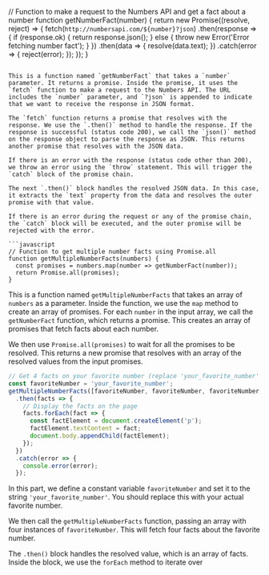 
// Function to make a request to the Numbers API and get a fact about a number
function getNumberFact(number) {
  return new Promise((resolve, reject) => {
    fetch(`http://numbersapi.com/${number}?json`)
      .then(response => {
        if (response.ok) {
          return response.json();
        } else {
          throw new Error('Error fetching number fact');
        }
      })
      .then(data => {
        resolve(data.text);
      })
      .catch(error => {
        reject(error);
      });
  });
}
```

This is a function named `getNumberFact` that takes a `number` parameter. It returns a promise. Inside the promise, it uses the `fetch` function to make a request to the Numbers API. The URL includes the `number` parameter, and `?json` is appended to indicate that we want to receive the response in JSON format.

The `fetch` function returns a promise that resolves with the response. We use the `.then()` method to handle the response. If the response is successful (status code 200), we call the `json()` method on the response object to parse the response as JSON. This returns another promise that resolves with the JSON data.

If there is an error with the response (status code other than 200), we throw an error using the `throw` statement. This will trigger the `catch` block of the promise chain.

The next `.then()` block handles the resolved JSON data. In this case, it extracts the `text` property from the data and resolves the outer promise with that value.

If there is an error during the request or any of the promise chain, the `catch` block will be executed, and the outer promise will be rejected with the error.

```javascript
// Function to get multiple number facts using Promise.all
function getMultipleNumberFacts(numbers) {
  const promises = numbers.map(number => getNumberFact(number));
  return Promise.all(promises);
}
```

This is a function named `getMultipleNumberFacts` that takes an array of `numbers` as a parameter. Inside the function, we use the `map` method to create an array of promises. For each `number` in the input array, we call the `getNumberFact` function, which returns a promise. This creates an array of promises that fetch facts about each number.

We then use `Promise.all(promises)` to wait for all the promises to be resolved. This returns a new promise that resolves with an array of the resolved values from the input promises.

```javascript
// Get 4 facts on your favorite number (replace 'your_favorite_number' with your actual favorite number)
const favoriteNumber = 'your_favorite_number';
getMultipleNumberFacts([favoriteNumber, favoriteNumber, favoriteNumber, favoriteNumber])
  .then(facts => {
    // Display the facts on the page
    facts.forEach(fact => {
      const factElement = document.createElement('p');
      factElement.textContent = fact;
      document.body.appendChild(factElement);
    });
  })
  .catch(error => {
    console.error(error);
  });
```

In this part, we define a constant variable `favoriteNumber` and set it to the string `'your_favorite_number'`. You should replace this with your actual favorite number.

We then call the `getMultipleNumberFacts` function, passing an array with four instances of `favoriteNumber`. This will fetch four facts about the favorite number.

The `.then()` block handles the resolved value, which is an array of facts. Inside the block, we use the `forEach` method to iterate over